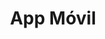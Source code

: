---
title: "App Móvil"
description: "Desarrollo de aplicaciones móviles con Flutter o React Native."
price: 2000
maintenance: 150
image: "/img/hero/ben-kolde-bs2Ba7t69mM-unsplash.jpg"
characteristics: "Aplicación nativa con soporte Android/iOS."
tags: ["móvil", "app", "nativa"]
serviceType: "app_mobile"
complexityLevel: "alta"
created: 2025-01-08T04:05:55.008Z
updated: 2025-01-08T04:05:55.008Z
active: false
---
